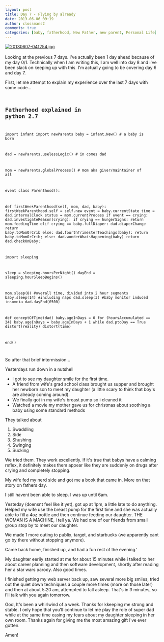 ```yaml
---
layout: post
title: Day 7 - Flying by already
date: 2013-06-06 09:19
author: clossmans2
comments: true
categories: [baby, fatherhood, New Father, new parent, Personal Life]
---
```

<a href="http://sethclossman.com/blog/wp-content/uploads/2013/06/20130607-041254.jpg"><img src="http://sethclossman.com/blog/wp-content/uploads/2013/06/20130607-041254.jpg" alt="20130607-041254.jpg" class="alignnone size-full" /></a><br /><br />Looking at the previous 7 days. i've actually been 1 day ahead because of my day 0/1.  Technically when I am writing this, I am well into day 8 and i've been slack on keeping up with this.  I'm actually going to be covering day 6 and day 7. 

First, let me attempt to explain my experience over the last 7 days with some code...
<code>
## Fatherhood explained in python 2.7
import infant
import newParents
baby = infant.New() # a baby is born

dad =  newParents.uselessLogic() # in comes dad

mom = newParents.globalProcess() # mom aka giver/maintainer of all

event 
class Parenthood():

def firstWeekParenthood(self, mom, dad, baby):
	firstWeekParenthood.self = self.new
	event = baby.currentState
	time = dad.internalClock
	status = mom.currentProcess
	if event == crying:
		dad.investigateReason(crying):
			if crying == hungerSigns:
				return mom.feedingTime
			elif crying == baby.fullDiaper:
				dad.diaperChange
				return baby.toMomOrCrib
			else:
				dad.fourthTrimesterTeachings(baby):
				return baby.toMomOrCrib;
	else:
		dad.wonderWhatsHappening(baby)
		return dad.checkOnBaby;

import sleeping

sleep = sleeping.hoursPerNight()
dayEnd = sleeping.hourSleepBegins()

mom.sleep(8) #overall time, divided into 2 hour segments
baby.sleep(14) #including naps
dad.sleep(3) #baby monitor induced insomnia
dad.dayEnd(0500)

def conceptOfTime(dad)
	baby.ageInDays = 0
	for (hoursAccumulated == 24)
	baby.ageInDays = baby.ageInDays + 1
	while dad.ptoDay == True
		distort(reality)
		distort(time)

end()
	
</code>

So after that brief intermission...

Yesterdays run down in a nutshell

<ul>
	<li>I got to see my daughter smile for the first time.</li>
	<li>A friend from wife's grad school class brought us supper and brought her newborn son to meet my daughter (a little scary to think that boy's are already coming around).</li>
	<li>We finally got in my wife's breast pump so i cleaned it</li>
	<li>Watched a movie my mother gave us for christmas about soothing a baby using some standard methods</li></ul>

They talked about <ol>
	<li>Swaddling</li>
	<li>Side</li>
	<li>Shushing</li>
	<li>Swinging</li>
	<li>Sucking</li></ol>

We tried them.  They work excellently.  If it's true that babys have a calming reflex, it definitely makes them appear like they are suddenly on drugs after crying and completely stopping.

My wife fed my nerd side and got me a book that came in.  More on that story on fathers day.

I still havent been able to sleep.  I was up until 6am.

Yesteday (doensnt feel like it yet), got up at 1pm, a little late to do anything.  Helped my wife use the breast pump for the first time and she was actually able to fill a 4oz bottle and then continue feeding our daughter.  THE WOMAN IS A MACHINE, i tell ya.  We had one of our friends from small group stop by to meet our daughter.

We made 1 more outing to publix, target, and starbucks (we apparently cant go by there without stopping anymore).

Came back home, finished up, and had a fun rest of the evening.'

My daughter eerily started at me for about 15 minutes while i talked to her about career planning and then software development, shortly after reading her a star wars parody. Also good times.

I finished getting my web server back up, saw several more big smiles, tried out the quiet down techniques a couple more times (more on those later) and then at about 5:20 am, attempted to fall asleep.  That's in 3 minutes, so i'll talk with you again tomorrow.

God, It's been a whirlwind of a week.  Thanks for kkeeping me strong and stable.  I only hope that you'll continue to let me play the role of super dad while at the same time easing my fears about my daughter sleeping in her own room.  Thanks again for giving me the most amazing gift I've ever gotten.

Amen!
